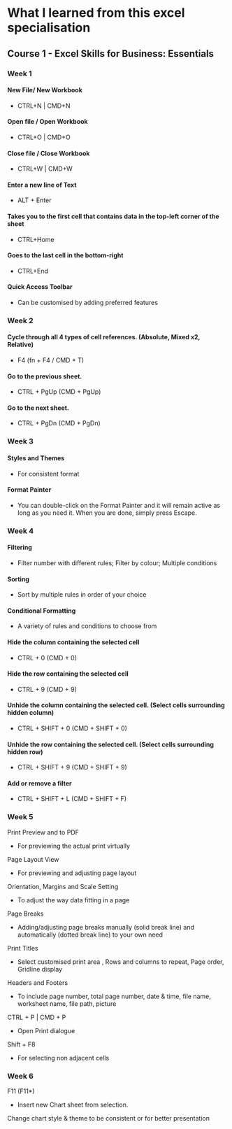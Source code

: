 # What I learned from this excel specialisation

## Course 1 - Excel Skills for Business: Essentials

### Week 1
  
#### New File/ New Workbook
- CTRL+N | CMD+N

#### Open file / Open Workbook
- CTRL+O | CMD+O

#### Close file / Close Workbook
- CTRL+W | CMD+W

#### Enter a new line of Text
- ALT + Enter

#### Takes you to the first cell that contains data in the top-left corner of the sheet
- CTRL+Home 
 
#### Goes to the last cell in the bottom-right
- CTRL+End

#### Quick Access Toolbar
- Can be customised by adding preferred features
 
### Week 2 
#### Cycle through all 4 types of cell references. (Absolute, Mixed x2, Relative)
- F4 (fn + F4 / CMD + T)  

#### Go to the previous sheet.
- CTRL + PgUp (CMD + PgUp) 

#### Go to the next sheet.
- CTRL + PgDn (CMD + PgDn)  

### Week 3
#### Styles and Themes
- For consistent format

#### Format Painter
- You can double-click on the Format Painter and it will remain active as long as you need it. When you are done, simply press Escape.


### Week 4
#### Filtering
- Filter number with different rules; Filter by colour; Multiple conditions

#### Sorting
- Sort by multiple rules in order of your choice

#### Conditional Formatting
- A variety of rules and conditions to choose from

#### Hide the column containing the selected cell
- CTRL + 0 (CMD + 0)

#### Hide the row containing the selected cell
- CTRL + 9 (CMD + 9)

#### Unhide the column containing the selected cell. (Select cells surrounding hidden column)
- CTRL + SHIFT + 0 (CMD + SHIFT + 0)

#### Unhide the row containing the selected cell. (Select cells surrounding hidden row)
- CTRL + SHIFT + 9 (CMD + SHIFT + 9)

#### Add or remove a filter
- CTRL + SHIFT + L (CMD + SHIFT + F) 

### Week 5
Print Preview and to PDF
- For previewing the actual print virtually

Page Layout View
- For previewing and adjusting page layout

Orientation, Margins and Scale Setting
- To adjust the way data fitting in a page

Page Breaks
- Adding/adjusting page breaks manually (solid break line) and automatically (dotted break line) to your own need

Print Titles
- Select customised print area , Rows and columns to repeat, Page order, Gridline display

Headers and Footers
- To include page number, total page number, date & time, file name, worksheet name, file path, picture

CTRL + P | CMD + P
- Open Print dialogue

Shift + F8
- For selecting non adjacent cells


### Week 6 
F11 (F11*)
- Insert new Chart sheet from selection.

Change chart style & theme to be consistent or for better presentation
